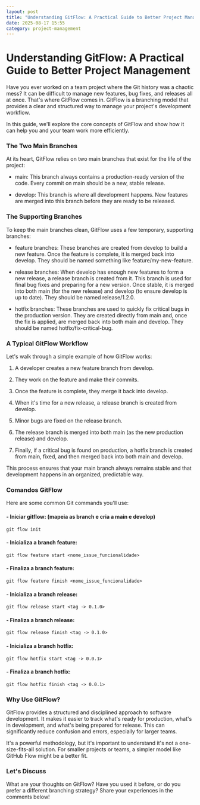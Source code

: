 ```yaml
---
layout: post
title: "Understanding GitFlow: A Practical Guide to Better Project Management"
date: 2025-08-17 15:55
category: project-management
---
```


# Understanding GitFlow: A Practical Guide to Better Project Management
Have you ever worked on a team project where the Git history was a chaotic mess? It can be difficult to manage new features, bug fixes, and releases all at once. That's where GitFlow comes in. GitFlow is a branching model that provides a clear and structured way to manage your project's development workflow.

In this guide, we'll explore the core concepts of GitFlow and show how it can help you and your team work more efficiently.

### The Two Main Branches  
At its heart, GitFlow relies on two main branches that exist for the life of the project:

- main: This branch always contains a production-ready version of the code. Every commit on main should be a new, stable release.

- develop: This branch is where all development happens. New features are merged into this branch before they are ready to be released.

### The Supporting Branches
To keep the main branches clean, GitFlow uses a few temporary, supporting branches:

- feature branches: These branches are created from develop to build a new feature. Once the feature is complete, it is merged back into develop. They should be named something like feature/my-new-feature.

- release branches: When develop has enough new features to form a new release, a release branch is created from it. This branch is used for final bug fixes and preparing for a new version. Once stable, it is merged into both main (for the new release) and develop (to ensure develop is up to date). They should be named release/1.2.0.

- hotfix branches: These branches are used to quickly fix critical bugs in the production version. They are created directly from main and, once the fix is applied, are merged back into both main and develop. They should be named hotfix/fix-critical-bug.

### A Typical GitFlow Workflow
Let's walk through a simple example of how GitFlow works:

1. A developer creates a new feature branch from develop.

2. They work on the feature and make their commits.

3. Once the feature is complete, they merge it back into develop.

4. When it's time for a new release, a release branch is created from develop.

5. Minor bugs are fixed on the release branch.

6. The release branch is merged into both main (as the new production release) and develop.

7. Finally, if a critical bug is found on production, a hotfix branch is created from main, fixed, and then merged back into both main and develop.

This process ensures that your main branch always remains stable and that development happens in an organized, predictable way.

### Comandos GitFlow
Here are some common Git commands you'll use:

#### - Iniciar gitflow: (mapeia as branch e cria a main e develop)  
    git flow init  
#### - Inicializa a branch feature:  
    git flow feature start <nome_issue_funcionalidade>  
#### - Finaliza a branch feature:  
    git flow feature finish <nome_issue_funcionalidade>  
#### - Inicializa a branch release:  
    git flow release start <tag -> 0.1.0>  
#### - Finaliza a branch release:  
    git flow release finish <tag -> 0.1.0>  
#### - Inicializa a branch hotfix:  
    git flow hotfix start <tag -> 0.0.1>  
#### - Finaliza a branch hotfix:  
    git flow hotfix finish <tag -> 0.0.1>  

### Why Use GitFlow?  
GitFlow provides a structured and disciplined approach to software development. It makes it easier to track what's ready for production, what's in development, and what's being prepared for release. This can significantly reduce confusion and errors, especially for larger teams.

It's a powerful methodology, but it's important to understand it's not a one-size-fits-all solution. For smaller projects or teams, a simpler model like GitHub Flow might be a better fit.

### Let's Discuss  
What are your thoughts on GitFlow? Have you used it before, or do you prefer a different branching strategy? Share your experiences in the comments below!
